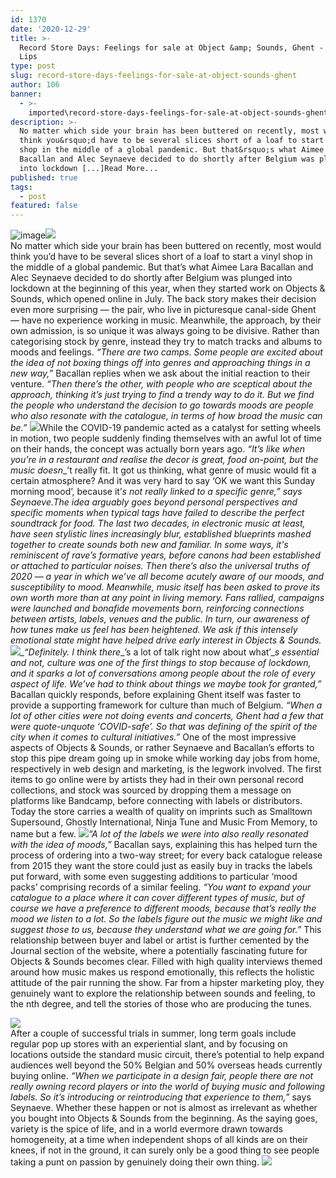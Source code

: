 ```yaml
---
id: 1370
date: '2020-12-29'
title: >-
  Record Store Days: Feelings for sale at Object &amp; Sounds, Ghent - Loose
  Lips
type: post
slug: record-store-days-feelings-for-sale-at-object-sounds-ghent
author: 106
banner:
  - >-
    imported\record-store-days-feelings-for-sale-at-object-sounds-ghent\image1370.jpeg
description: >-
  No matter which side your brain has been buttered on recently, most would
  think you&rsquo;d have to be several slices short of a loaf to start a vinyl
  shop in the middle of a global pandemic. But that&rsquo;s what Aimee Lara
  Bacallan and Alec Seynaeve decided to do shortly after Belgium was plunged
  into lockdown [...]Read More...
published: true
tags:
  - post
featured: false
---
```

![image](../imported\record-store-days-feelings-for-sale-at-object-sounds-ghent\image1370.jpeg)![](/wp-content/uploads/live/img/wysiwyg/5feb58246a99f.jpg)  
No matter which side your brain has been buttered on recently, most would think you’d have to be several slices short of a loaf to start a vinyl shop in the middle of a global pandemic. But that’s what Aimee Lara Bacallan and Alec Seynaeve decided to do shortly after Belgium was plunged into lockdown at the beginning of this year, when they started work on Objects & Sounds, which opened online in July. The back story makes their decision even more surprising — the pair, who live in picturesque canal-side Ghent — have no experience working in music. Meanwhile, the approach, by their own admission, is so unique it was always going to be divisive. Rather than categorising stock by genre, instead they try to match tracks and albums to moods and feelings. _“There are two camps. Some people are excited about the idea of not boxing things off into genres and approaching things in a new way,”_ Bacallan replies when we ask about the initial reaction to their venture. _“Then there’s the other, with people who are sceptical about the approach, thinking it’s just trying to find a trendy way to do it. But we find the people who understand the decision to go towards moods are people who also resonate with the catalogue, in terms of how broad the music can be.”_ ![](/wp-content/uploads/live/img/wysiwyg/5feb57de9d028.jpg)While the COVID-19 pandemic acted as a catalyst for setting wheels in motion, two people suddenly finding themselves with an awful lot of time on their hands, the concept was actually born years ago. _“It’s like when you’re in a restaurant and realise the decor is great, food on-point, but the music doesn__’t really fit. It got us thinking, what genre of music would fit a certain atmosphere? And it was very hard to say ‘OK we want this Sunday morning mood’, because it’__s not really linked to a specific genre,”_ says Seynaeve.The idea arguably goes beyond personal perspectives and specific moments when typical tags have failed to describe the perfect soundtrack for food. The last two decades, in electronic music at least, have seen stylistic lines increasingly blur, established blueprints mashed together to create sounds both new and familiar. In some ways, it's reminiscent of rave’s formative years, before canons had been established or attached to particular noises. Then there’s also the universal truths of 2020 — a year in which we’ve all become acutely aware of our moods, and susceptibility to mood. Meanwhile, music itself has been asked to prove its own worth more than at any point in living memory. Fans rallied, campaigns were launched and bonafide movements born, reinforcing connections between artists, labels, venues and the public. In turn, our awareness of how tunes make us feel has been heightened. We ask if this intensely emotional state might have helped drive early interest in Objects & Sounds.![](/wp-content/uploads/live/img/wysiwyg/5feb58052ef46.jpg)_“Definitely. I think there__’s a lot of talk right now about what’__s essential and not, culture was one of the first things to stop because of lockdown, and it sparks a lot of conversations among people about the role of every aspect of life. We’ve had to think about things we maybe took for granted,”_ Bacallan quickly responds, before explaining Ghent itself was faster to provide a supporting framework for culture than much of Belgium. _“When a lot of other cities were not doing events and concerts, Ghent had a few that were quote-unquote ‘COVID-safe’. So that was defining of the spirit of the city when it comes to cultural initiatives.”_ One of the most impressive aspects of Objects & Sounds, or rather Seynaeve and Bacallan’s efforts to stop this pipe dream going up in smoke while working day jobs from home, respectively in web design and marketing, is the legwork involved. The first items to go online were by artists they had in their own personal record collections, and stock was sourced by dropping them a message on platforms like Bandcamp, before connecting with labels or distributors. Today the store carries a wealth of quality on imprints such as Smalltown Supersound, Ghostly International, Ninja Tune and Music From Memory, to name but a few. ![](/wp-content/uploads/live/img/wysiwyg/5feb5872a3d10.jpg)_“A lot of the labels we were into also really resonated with the idea of moods,”_ Bacallan says, explaining this has helped turn the process of ordering into a two-way street; for every back catalogue release from 2015 they want the store could just as easily buy in tracks the labels put forward, with some even suggesting additions to particular ‘mood packs’ comprising records of a similar feeling. _“You want to expand your catalogue to a place where it can cover different types of music, but of course we have a preference to different moods, because that’s really the mood we listen to a lot. So the labels figure out the music we might like and suggest those to us, because they understand what we are going for.”_ This relationship between buyer and label or artist is further cemented by the Journal section of the website, where a potentially fascinating future for Objects & Sounds becomes clear. Filled with high quality interviews themed around how music makes us respond emotionally, this reflects the holistic attitude of the pair running the show. Far from a hipster marketing ploy, they genuinely want to explore the relationship between sounds and feeling, to the nth degree, and tell the stories of those who are producing the tunes.  

![](/wp-content/uploads/live/img/wysiwyg/5feb583710f17.jpg)  
After a couple of successful trials in summer, long term goals include regular pop up stores with an experiential slant, and by focusing on locations outside the standard music circuit, there’s potential to help expand audiences well beyond the 50% Belgian and 50% overseas heads currently buying online. _“When we participate in a design fair, people there are not really owning record players or into the world of buying music and following labels. So it’s introducing or reintroducing that experience to them,”_ says Seynaeve. Whether these happen or not is almost as irrelevant as whether you bought into Objects & Sounds from the beginning. As the saying goes, variety is the spice of life, and in a world evermore drawn towards homogeneity, at a time when independent shops of all kinds are on their knees, if not in the ground, it can surely only be a good thing to see people taking a punt on passion by genuinely doing their own thing. ![](/wp-content/uploads/live/img/wysiwyg/5feb589523a07.jpg)